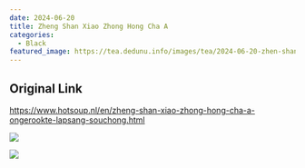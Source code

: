 ```yaml
---
date: 2024-06-20
title: Zheng Shan Xiao Zhong Hong Cha A
categories:
  - Black
featured_image: https://tea.dedunu.info/images/tea/2024-06-20-zhen-shan-xiao-zhong-a-1.jpeg
---
```


## Original Link

<https://www.hotsoup.nl/en/zheng-shan-xiao-zhong-hong-cha-a-ongerookte-lapsang-souchong.html>


![](https://tea.dedunu.info/images/tea/2024-06-20-zhen-shan-xiao-zhong-a-2.jpeg)

![](https://tea.dedunu.info/images/tea/2024-06-20-zhen-shan-xiao-zhong-a-3.jpeg)
